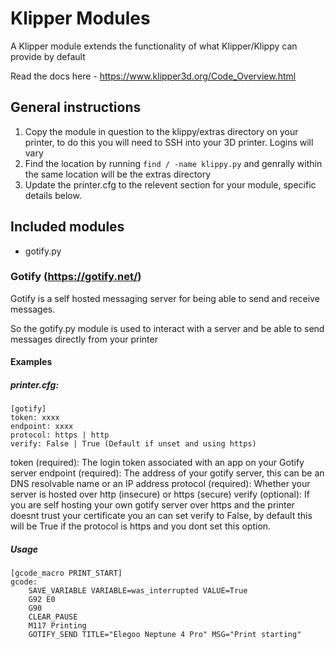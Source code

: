 # Klipper Modules

A Klipper module extends the functionality of what Klipper/Klippy can provide by default

Read the docs here - https://www.klipper3d.org/Code_Overview.html

## General instructions

1. Copy the module in question to the klippy/extras directory on your printer, to do this you will need to SSH into your 3D printer. Logins will vary
2. Find the location by running `find / -name klippy.py` and genrally within the same location will be the extras directory
3. Update the printer.cfg to the relevent section for your module, specific details below.


## Included modules

- gotify.py

### Gotify (https://gotify.net/)

Gotify is a self hosted messaging server for being able to send and receive messages.

So the gotify.py module is used to interact with a server and be able to send messages directly from your printer

#### Examples

##### printer.cfg:

```
[gotify]
token: xxxx
endpoint: xxxx
protocol: https | http
verify: False | True (Default if unset and using https)
```

token (required): The login token associated with an app on your Gotify server
endpoint (required): The address of your gotify server, this can be an DNS resolvable name or an IP address
protocol (required): Whether your server is hosted over http (insecure) or https (secure)
verify (optional): If you are self hosting your own gotify server over https and the printer doesnt trust your certificate you an can set verify to False, by default this will be True if the protocol is https and you dont set this option.

##### Usage

```
[gcode_macro PRINT_START]         
gcode:
    SAVE_VARIABLE VARIABLE=was_interrupted VALUE=True
	G92 E0                                         
	G90             
    CLEAR_PAUSE
    M117 Printing
    GOTIFY_SEND TITLE="Elegoo Neptune 4 Pro" MSG="Print starting"
```